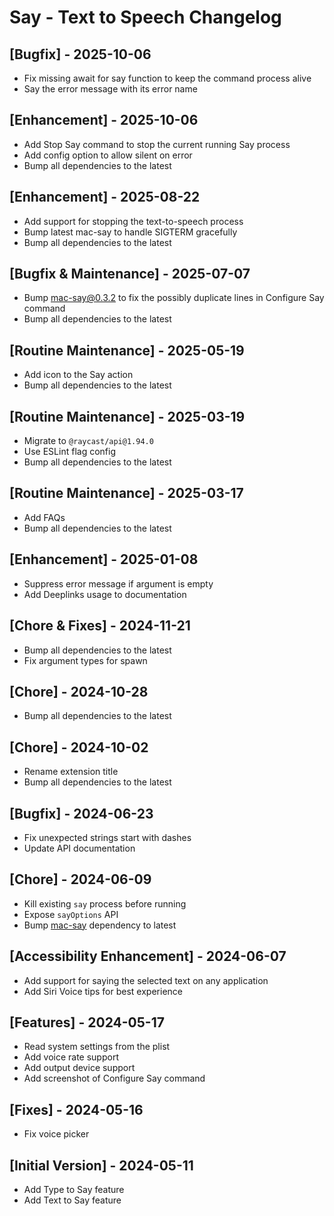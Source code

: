 # Say - Text to Speech Changelog

## [Bugfix] - 2025-10-06

- Fix missing await for say function to keep the command process alive
- Say the error message with its error name

## [Enhancement] - 2025-10-06

- Add Stop Say command to stop the current running Say process
- Add config option to allow silent on error
- Bump all dependencies to the latest

## [Enhancement] - 2025-08-22

- Add support for stopping the text-to-speech process
- Bump latest mac-say to handle SIGTERM gracefully
- Bump all dependencies to the latest

## [Bugfix & Maintenance] - 2025-07-07

- Bump mac-say@0.3.2 to fix the possibly duplicate lines in Configure Say command
- Bump all dependencies to the latest

## [Routine Maintenance] - 2025-05-19

- Add icon to the Say action
- Bump all dependencies to the latest

## [Routine Maintenance] - 2025-03-19

- Migrate to `@raycast/api@1.94.0`
- Use ESLint flag config
- Bump all dependencies to the latest

## [Routine Maintenance] - 2025-03-17

- Add FAQs
- Bump all dependencies to the latest

## [Enhancement] - 2025-01-08

- Suppress error message if argument is empty
- Add Deeplinks usage to documentation

## [Chore & Fixes] - 2024-11-21

- Bump all dependencies to the latest
- Fix argument types for spawn

## [Chore] - 2024-10-28

- Bump all dependencies to the latest

## [Chore] - 2024-10-02

- Rename extension title
- Bump all dependencies to the latest

## [Bugfix] - 2024-06-23

- Fix unexpected strings start with dashes
- Update API documentation

## [Chore] - 2024-06-09

- Kill existing `say` process before running
- Expose `sayOptions` API
- Bump [mac-say](https://github.com/LitoMore/mac-say) dependency to latest

## [Accessibility Enhancement] - 2024-06-07

- Add support for saying the selected text on any application
- Add Siri Voice tips for best experience

## [Features] - 2024-05-17

- Read system settings from the plist
- Add voice rate support
- Add output device support
- Add screenshot of Configure Say command

## [Fixes] - 2024-05-16

- Fix voice picker

## [Initial Version] - 2024-05-11

- Add Type to Say feature
- Add Text to Say feature
